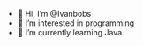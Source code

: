 - 👋 Hi, I’m @Ivanbobs
- 👀 I’m interested in programming
- 🌱 I’m currently learning Java


<!---
Ivanbobs/Ivanbobs is a ✨ special ✨ repository because its `README.md` (this file) appears on your GitHub profile.
You can click the Preview link to take a look at your changes.
--->
